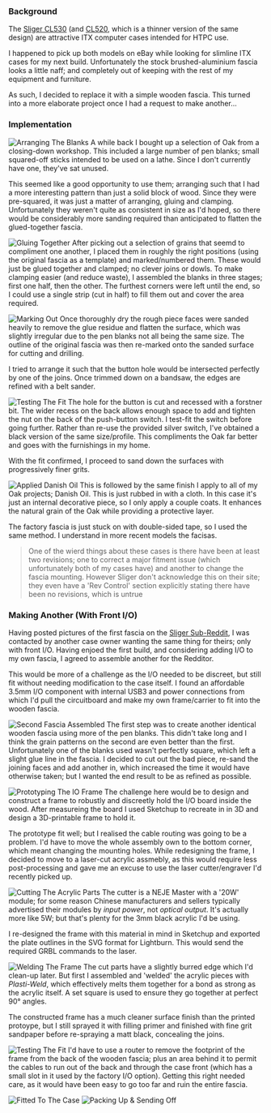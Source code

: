 ### Background
The [Sliger CL530](https://www.sliger.com/products/cases/cl530/) (and [CL520](https://www.sliger.com/products/cases/cl520/), which is a thinner version of the same design) are attractive ITX computer cases intended for HTPC use.

I happened to pick up both models on eBay while looking for slimline ITX cases for my next build. Unfortunately the stock brushed-aluminium fascia looks a little naff; and completely out of keeping with the rest of my equipment and furniture.

As such, I decided to replace it with a simple wooden fascia. This turned into a more elaborate project once I had a request to make another...

### Implementation
![Arranging The Blanks](./photographs/DSC_1295.jpg)
A while back I bought up a selection of Oak from a closing-down workshop. This included a large number of pen blanks; small squared-off sticks intended to be used on a lathe. Since I don't currently have one, they've sat unused.

This seemed like a good opportunity to use them; arranging such that I had a more interesting pattern than just a solid block of wood. Since they were pre-squared, it was just a matter of arranging, gluing and clamping. Unfortunately they weren't quite as consistent in size as I'd hoped, so there would be considerably more sanding required than anticipated to flatten the glued-together fascia.

![Gluing Together](./photographs/DSC_1299.jpg)
After picking out a selection of grains that seemd to compliment one another, I placed them in roughly the right positions (using the original fascia as a template) and marked/numbered them. These would just be glued together and clamped; no clever joins or dowls. To make clamping easier (and reduce waste), I assembled the blanks in three stages; first one half, then the other. The furthest corners were left until the end, so I could use a single strip (cut in half) to fill them out and cover the area required.

![Marking Out](./photographs/DSC_1129.jpg)
Once thoroughly dry the rough piece faces were sanded heavily to remove the glue residue and flatten the surface, which was slightly irregular due to the pen blanks not all being the same size. The outline of the original fascia was then re-marked onto the sanded surface for cutting and drilling.

I tried to arrange it such that the button hole would be intersected perfectly by one of the joins. Once trimmed down on a bandsaw, the edges are refined with a belt sander.

![Testing The Fit](./photographs/DSC_1134.jpg)
The hole for the button is cut and recessed with a forstner bit. The wider recess on the back allows enough space to add and tighten the nut on the back of the push-button switch. I test-fit the switch before going further. Rather than re-use the provided silver switch, I've obtained a black version of the same size/profile. This compliments the Oak far better and goes with the furnishings in my home.

With the fit confirmed, I proceed to sand down the surfaces with progressively finer grits.

![Applied Danish Oil](./photographs/DSC_1138.jpg)
This is followed by the same finish I apply to all of my Oak projects; Danish Oil. This is just rubbed in with a cloth. In this case it's just an internal decorative piece, so I only apply a couple coats. It enhances the natural grain of the Oak while providing a protective layer.


The factory fascia is just stuck on with double-sided tape, so I used the same method. I understand in more recent models the facisas.

> One of the wierd things about these cases is there have been at least two revisions; one to correct a major fitment issue (which unfortunately both of my cases have) and another to change the fascia mounting. However Sliger don't acknowledge this on their site; they even have a 'Rev Control' section explicitly stating there have been no revisions, which is untrue

### Making Another (With Front I/O)
Having posted pictures of the first fascia on the [Sliger Sub-Reddit](), I was contacted by another case owner wanting the same thing for theirs; only with front I/O. Having enjoed the first build, and considering adding I/O to my own fascia, I agreed to assemble another for the Redditor.

This would be more of a challenge as the I/O needed to be discreet, but still fit without needing modification to the case itself. I found an affordable 3.5mm I/O component with internal USB3 and power connections from which I'd pull the circuitboard and make my own frame/carrier to fit into the wooden fascia.

![Second Fascia Assembled](./photographs/DSC_1312.jpg)
The first step was to create another identical wooden fascia using more of the pen blanks. This didn't take long and I think the grain patterns on the second are even better than the first. Unfortunately one of the blanks used wasn't perfectly square, which left a slight glue line in the fascia. I decided to cut out the bad piece, re-sand the joining faces and add another in, which increased the time it would have otherwise taken; but I wanted the end result to be as refined as possible.

![Prototyping The IO Frame](./photographs/DSC_1325.jpg)
The challenge here would be to design and construct a frame to robustly and discreetly hold the I/O board inside the wood. After measureing the board I used Sketchup to recreate in in 3D and design a 3D-printable frame to hold it.

The prototype fit well; but I realised the cable routing was going to be a problem. I'd have to move the whole assembly own to the bottom corner, which meant changing the mounting holes. While redesigning the frame, I decided to move to a laser-cut acrylic assmebly, as this would require less post-processing and gave me an excuse to use the laser cutter/engraver I'd recently picked up.

![Cutting The Acrylic Parts](./photographs/DSC_1348.jpg)
The cutter is a NEJE Master with a '20W' module; for some reason Chinese manufacturers and sellers typically advertised their modules by _input power_, not _optical output_. It's actually more like 5W; but that's plenty for the 3mm black acrylic I'd be using.

I re-designed the frame with this material in mind in Sketchup and exported the plate outlines in the SVG format for Lightburn. This would send the required GRBL commands to the laser.

![Welding The Frame](./photographs/DSC_1355.jpg)
The cut parts have a slightly burred edge which I'd clean-up later. But first I assembled and 'welded' the acrylic pieces with _Plasti-Weld_, which effectively melts them together for a bond as strong as the acrylic itself. A set square is used to ensure they go together at perfect 90&deg; angles.

The constructed frame has a much cleaner surface finish than the printed protoype, but I still sprayed it with filling primer and finished with fine grit sandpaper before re-spraying a matt black, concealing the joins.

![Testing The Fit](./photographs/DSC_1381.jpg)
I'd have to use a router to remove the footprint of the frame from the back of the wooden fascia; plus an area behind it to permit the cables to run out of the back and through the case front (which has a small slot in it used by the factory I/O option). Getting this right needed care, as it would have been easy to go too far and ruin the entire fascia.

![Fitted To The Case](./photographs/DSC_1388.jpg)
![Packing Up & Sending Off](./photographs/DSC_1405.jpg)